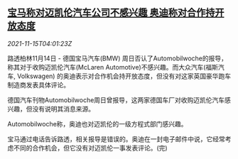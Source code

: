 <!--1636950662000-->
[宝马称对迈凯伦汽车公司不感兴趣 奥迪称对合作持开放态度](https://cn.reuters.com/article/bmw-mclaren-denial-audi-1114-sun-idCNKBS2I009A)
------

<div><i>2021-11-15T04:01:23Z</i></div><p>路透柏林11月14日 - 德国宝马汽车(BMW) 周日否认了Automobilwoche的报导，称其对于收购迈凯伦汽车(McLaren Automotive)不感兴趣。而大众汽车(福斯汽车, Volkswagen) 的奥迪表示对合作机会持开放态度，但没有对这家英国豪华跑车制造商发表具体评论。</p><p>德国汽车刊物Automobilwoche周日曾报导，这两家德国车厂对收购迈凯伦汽车感兴趣，但没有说明其消息来源。</p><p>Automobilwoche称，奥迪也对迈凯伦的一级方程式部门感兴趣。</p><p>宝马通过电话告诉路透，相关报导是错误的。奥迪在一封电子邮件中说，它经常考虑不同的合作机会，但它没有对迈凯伦一事发表评论。(完)</p>
